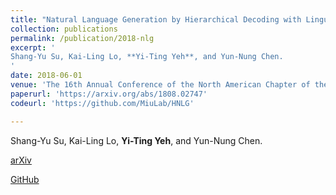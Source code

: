 ```yaml
---
title: "Natural Language Generation by Hierarchical Decoding with Linguistic Patterns"
collection: publications
permalink: /publication/2018-nlg
excerpt: '
Shang-Yu Su, Kai-Ling Lo, **Yi-Ting Yeh**, and Yun-Nung Chen.
'
date: 2018-06-01
venue: 'The 16th Annual Conference of the North American Chapter of the Association for Computational Linguistics: Human Language Technologies (NAACL)'
paperurl: 'https://arxiv.org/abs/1808.02747'
codeurl: 'https://github.com/MiuLab/HNLG'

---
```


Shang-Yu Su, Kai-Ling Lo, **Yi-Ting Yeh**, and Yun-Nung Chen.

[arXiv](https://arxiv.org/abs/1808.02747)

[GitHub](https://github.com/MiuLab/HNLG)



